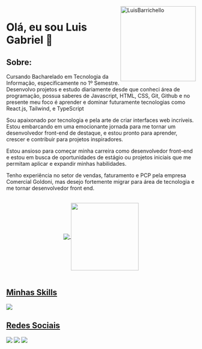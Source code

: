 <img src="https://raw.githubusercontent.com/MicaelliMedeiros/micaellimedeiros/master/image/computer-illustration.png" min-width="200px" max-width="200px" width="200px" align="right" alt="LuisBarrichello">



<h1>Olá, eu sou Luis Gabriel 👋</h1>

<h2>Sobre:</h2> 

<p>
  Cursando Bacharelado em Tecnologia da Informação, especificamente no 1º Semestre. 
Desenvolvo projetos e estudo diariamente desde que conheci área de programação, possua saberes de Javascript, HTML, CSS, Git, Github e no presente meu foco é aprender e dominar futuramente tecnologias como React.js, Tailwind, e TypeScript

Sou apaixonado por tecnologia e pela arte de criar interfaces web incríveis. Estou embarcando em uma emocionante jornada para me tornar um desenvolvedor front-end de destaque, e estou pronto para aprender, crescer e contribuir para projetos inspiradores.

Estou ansioso para começar minha carreira como desenvolvedor front-end e estou em busca de oportunidades de estágio ou projetos iniciais que me permitam aplicar e expandir minhas habilidades.

Tenho experiência no setor de vendas, faturamento e PCP pela empresa Comercial Goldoni, mas desejo fortemente migrar para área de tecnologia e me tornar desenvolvedor front end.
</p>

<br>
<div align="center">
  <a href="https://github.com/LuisBarrichello">
  <img heigth="180em" align="center" src="https://github-readme-stats.vercel.app/api?username=LuisBarrichello&theme=dracula&show_icons=true&include_all_commits=true"/>
  <img height="180em" align="center" src="https://github-readme-stats.vercel.app/api/top-langs/?username=LuisBarrichello&theme=dracula&layout=compact&langs_count=7"/>
</div>
<br>
<div style="display: inline_block">
  <h2>Minhas Skills</h2>
  <img src="https://skillicons.dev/icons?i=git,github,js,html,css" />
</div>
 
<div>
  <h2>Redes Sociais</h2>
  <a href="https://www.instagram.com/luisbarrichello/" target="_blank"><img src="https://img.shields.io/badge/-Instagram-%23E4405F?style=for-the-badge&logo=instagram&logoColor=white" target="_blank"></a>
  <a href="mailto:luisgbarrichelo@gmail.com"><img src="https://img.shields.io/badge/-Gmail-%23333?style=for-the-badge&logo=gmail&logoColor=white" target="_blank"></a>
  <a href="https://www.linkedin.com/in/lu%C3%ADs-gabriel-viana-barrichello-86448b195/" target="_blank"><img src="https://img.shields.io/badge/-LinkedIn-%230077B5?style=for-the-badge&logo=linkedin&logoColor=white" target="_blank"></a> 
  
<div>
